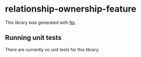 # relationship-ownership-feature

This library was generated with [Nx](https://nx.dev).

## Running unit tests

There are currently no unit tests for this library.
